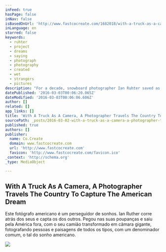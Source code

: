 ```yaml
---
inFeed: true
hasPage: false
inNav: false
isBasedOnUrl: 'http://www.fastcocreate.com/1682018/with-a-truck-as-a-camera-a-photographer-travels-the-country-to-capture-the-american-dream'
inLanguage: en
starred: false
keywords:
  - ruhter
  - project
  - dreams
  - saying
  - photograph
  - photography
  - created
  - wet
  - strangers
  - pictures
description: "For a decade, snowboard photographer Ian Ruhter saved as much money as he could. Not so much for a rainy day, more for the dream to be named later. \"I knew one day I'd like to do something,\" he says. \"I didn't know it was this, but I knew it would be something.\""
datePublished: '2016-03-03T00:06:20.065Z'
dateModified: '2016-03-03T00:06:06.606Z'
author: []
related: []
app_links: []
title: 'With A Truck As A Camera, A Photographer Travels The Country To Capture The American Dream'
sourcePath: _posts/2016-03-02-with-a-truck-as-a-camera-a-photographer-travels-the-country.md
published: true
authors: []
publisher:
  name: Co.Create
  domain: www.fastcocreate.com
  url: 'http://www.fastcocreate.com'
  favicon: 'http://www.fastcocreate.com/favicon.ico'
_context: 'http://schema.org'
_type: MediaObject

---
```

<article style=""><h1>With A Truck As A Camera, A Photographer Travels The Country To Capture The American Dream</h1><p>Este fotógrafo americano é um perseguidor de sonhos. Ian Ruther corre atrás dos seus e capta os dos outros.  Pegou nas suas poupanças e saiu pela América fora, com o seu camião transformado em câmara gigante, fotografando pessoas e paisagens de todos os tipos, com um denominador comum, o tal do sonho americano.</p><img src="https://s3-us-west-2.amazonaws.com/the-grid-img/p/395023728c797108895467c459f85155d9f74dba.jpg" /></article>